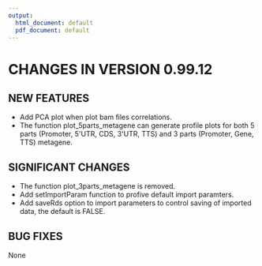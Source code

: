 ```yaml
---
output:
  html_document: default
  pdf_document: default
---
```


# CHANGES IN VERSION 0.99.12

## NEW FEATURES
   - Add PCA plot when plot bam files correlations.
   - The function plot_5parts_metagene can generate profile plots for both
   5 parts (Promoter, 5'UTR, CDS, 3'UTR, TTS) and 3 parts (Promoter, Gene, TTS) metagene.
   
## SIGNIFICANT CHANGES
   - The function plot_3parts_metagene is removed.
   - Add setImportParam function to profive default import paramters.
   - Add saveRds option to import parameters to control saving of imported data, the default is FALSE.
   
## BUG FIXES
   None
